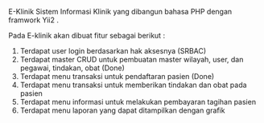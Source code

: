E-Klinik
Sistem Informasi Klinik yang dibangun bahasa PHP dengan framwork Yii2 .

Pada E-klinik akan dibuat fitur sebagai berikut :

1. Terdapat user login berdasarkan hak aksesnya (SRBAC)
2. Terdapat master CRUD untuk pembuatan master wilayah, user, dan pegawai, tindakan, obat (Done)
3. Terdapat menu transaksi untuk pendaftaran pasien (Done)
4. Terdapat menu transaksi untuk memberikan tindakan dan obat pada pasien
5. Terdapat menu informasi untuk melakukan pembayaran tagihan pasien
6. Terdapat menu laporan yang dapat ditampilkan dengan grafik
